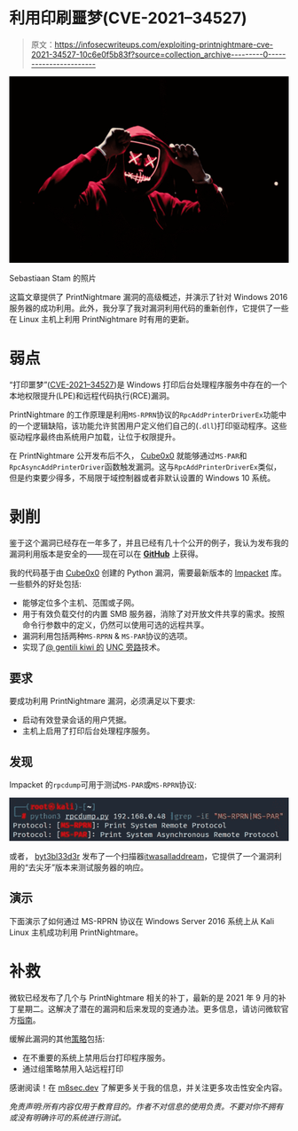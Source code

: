 # 利用印刷噩梦(CVE-2021–34527)

> 原文：<https://infosecwriteups.com/exploiting-printnightmare-cve-2021-34527-10c6e0f5b83f?source=collection_archive---------0----------------------->

![](img/26fc960cb5be55e34414d01e94f94751.png)

Sebastiaan Stam 的照片

这篇文章提供了 PrintNightmare 漏洞的高级概述，并演示了针对 Windows 2016 服务器的成功利用。此外，我分享了我对漏洞利用代码的重新创作，它提供了一些在 Linux 主机上利用 PrintNightmare 时有用的更新。

# 弱点

“打印噩梦”([CVE-2021–34527](https://msrc.microsoft.com/update-guide/vulnerability/CVE-2021-34527))是 Windows 打印后台处理程序服务中存在的一个本地权限提升(LPE)和远程代码执行(RCE)漏洞。

PrintNightmare 的工作原理是利用`MS-RPRN`协议的`RpcAddPrinterDriverEx`功能中的一个逻辑缺陷，该功能允许贫困用户定义他们自己的(`.dll`)打印驱动程序。这些驱动程序最终由系统用户加载，让位于权限提升。

在 PrintNightmare 公开发布后不久， [Cube0x0](https://twitter.com/cube0x0/status/1411364227089117185) 就能够通过`MS-PAR`和`RpcAsyncAddPrinterDriver`函数触发漏洞。这与`RpcAddPrinterDriverEx`类似，但是约束要少得多，不局限于域控制器或者非默认设置的 Windows 10 系统。

# 剥削

鉴于这个漏洞已经存在一年多了，并且已经有几十个公开的例子，我认为发布我的漏洞利用版本是安全的——现在可以在 [**GitHub**](https://github.com/m8sec/CVE-2021-34527) 上获得。

我的代码基于由 [Cube0x0](https://github.com/cube0x0/CVE-2021-1675) 创建的 Python 漏洞，需要最新版本的 [Impacket](https://github.com/SecureAuthCorp/impacket) 库。一些额外的好处包括:

*   能够定位多个主机、范围或子网。
*   用于有效负载交付的内置 SMB 服务器，消除了对开放文件共享的需求。按照命令行参数中的定义，仍然可以使用可选的远程共享。
*   漏洞利用包括两种`MS-RPRN` & `MS-PAR`协议的选项。
*   实现了[@ gentili kiwi 的](https://twitter.com/gentilkiwi) [UNC 旁路](https://twitter.com/gentilkiwi/status/1412771368534528001)技术。

## 要求

要成功利用 PrintNightmare 漏洞，必须满足以下要求:

*   启动有效登录会话的用户凭据。
*   主机上启用了打印后台处理程序服务。

## 发现

Impacket 的`rpcdump`可用于测试`MS-PAR`或`MS-RPRN`协议:

![](img/4ed5b5c572b71a25083b475b98ac9bd3.png)

或者， [byt3bl33d3r](https://twitter.com/byt3bl33d3r) 发布了一个扫描器[itwasalladdream](https://github.com/byt3bl33d3r/ItWasAllADream)，它提供了一个漏洞利用的“去尖牙”版本来测试服务器的响应。

## 演示

下面演示了如何通过 MS-RPRN 协议在 Windows Server 2016 系统上从 Kali Linux 主机成功利用 PrintNightmare。

# 补救

微软已经发布了几个与 PrintNightmare 相关的补丁，最新的是 2021 年 9 月的补丁星期二。这解决了潜在的漏洞和后来发现的变通办法。更多信息，请访问微软官方[指南](https://msrc.microsoft.com/update-guide/vulnerability/CVE-2021-34527)。

缓解此漏洞的其他[策略](https://msrc.microsoft.com/update-guide/vulnerability/CVE-2021-34527#workarounds)包括:

*   在不重要的系统上禁用后台打印程序服务。
*   通过组策略禁用入站远程打印

感谢阅读！在 [m8sec.dev](https://m8sec.dev) 了解更多关于我的信息，并关注更多攻击性安全内容。

*免责声明:所有内容仅用于教育目的。作者不对信息的使用负责。不要对你不拥有或没有明确许可的系统进行测试。*
